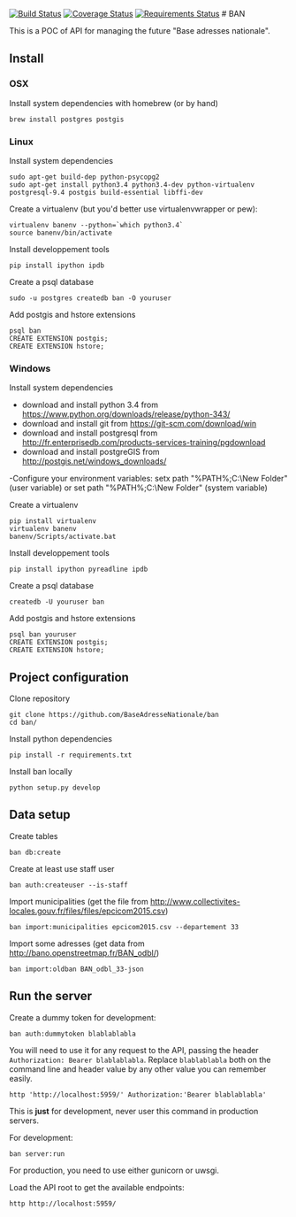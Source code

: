 [![Build Status](https://travis-ci.org/BaseAdresseNationale/ban.svg?branch=master)](https://travis-ci.org/BaseAdresseNationale/ban) [![Coverage Status](https://coveralls.io/repos/BaseAdresseNationale/ban/badge.svg?branch=master&service=github)](https://coveralls.io/github/BaseAdresseNationale/ban?branch=master) [![Requirements Status](https://requires.io/github/BaseAdresseNationale/ban/requirements.svg?branch=master)](https://requires.io/github/BaseAdresseNationale/ban/requirements/?branch=master)
# BAN

This is a POC of API for managing the future "Base adresses nationale".

## Install

### OSX

Install system dependencies with homebrew (or by hand)

    brew install postgres postgis

### Linux

Install system dependencies

    sudo apt-get build-dep python-psycopg2
    sudo apt-get install python3.4 python3.4-dev python-virtualenv postgresql-9.4 postgis build-essential libffi-dev

Create a virtualenv (but you'd better use virtualenvwrapper or pew):

    virtualenv banenv --python=`which python3.4`
    source banenv/bin/activate

Install developpement tools

    pip install ipython ipdb


Create a psql database

    sudo -u postgres createdb ban -O youruser

Add postgis and hstore extensions

    psql ban
    CREATE EXTENSION postgis;
    CREATE EXTENSION hstore;

### Windows

Install system dependencies

- download and install python 3.4 from https://www.python.org/downloads/release/python-343/
- download and install git from https://git-scm.com/download/win
- download and install postgresql from http://fr.enterprisedb.com/products-services-training/pgdownload
- download and install postgreGIS from http://postgis.net/windows_downloads/

-Configure your environment variables:
    setx path "%PATH%;C:\New Folder" (user variable)
or  set path "%PATH%;C:\New Folder" (system variable)

Create a virtualenv

    pip install virtualenv
    virtualenv banenv
    banenv/Scripts/activate.bat

Install developpement tools

    pip install ipython pyreadline ipdb

Create a psql database

    createdb -U youruser ban

Add postgis and hstore extensions

    psql ban youruser
    CREATE EXTENSION postgis;
    CREATE EXTENSION hstore;


## Project configuration

Clone repository

    git clone https://github.com/BaseAdresseNationale/ban
    cd ban/

Install python dependencies

    pip install -r requirements.txt

Install ban locally

    python setup.py develop


## Data setup

Create tables

    ban db:create

Create at least use staff user

    ban auth:createuser --is-staff

Import municipalities (get the file from
http://www.collectivites-locales.gouv.fr/files/files/epcicom2015.csv)

    ban import:municipalities epcicom2015.csv --departement 33

Import some adresses (get data from http://bano.openstreetmap.fr/BAN_odbl/)

    ban import:oldban BAN_odbl_33-json

## Run the server

Create a dummy token for development:

    ban auth:dummytoken blablablabla

You will need to use it for any request to the API, passing the header `Authorization: Bearer blablablabla`.
Replace `blablablabla` both on the command line and header value by any other value you can remember easily.

    http 'http://localhost:5959/' Authorization:'Bearer blablablabla'

This is **just** for development, never user this command in production servers.

For development:

    ban server:run

For production, you need to use either gunicorn or uwsgi.

Load the API root to get the available endpoints:

    http http://localhost:5959/
